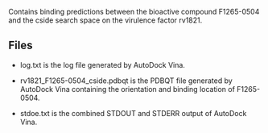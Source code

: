 Contains binding predictions between the bioactive compound F1265-0504 and the cside search space on the virulence factor rv1821.

## Files

- log.txt is the log file generated by AutoDock Vina.

- rv1821_F1265-0504_cside.pdbqt is the PDBQT file generated by AutoDock Vina containing the orientation and binding location of F1265-0504.

- stdoe.txt is the combined STDOUT and STDERR output of AutoDock Vina.

